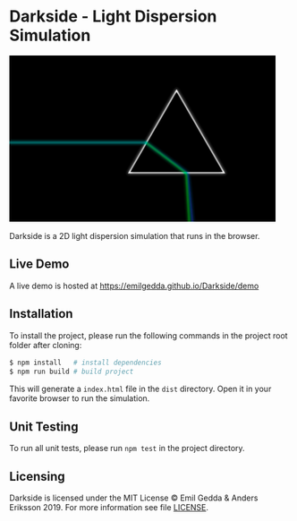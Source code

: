 # Darkside - Light Dispersion Simulation

![Darkside Screenshot](darkside.png)

Darkside is a 2D light dispersion simulation that runs in the browser.

## Live Demo

A live demo is hosted at https://emilgedda.github.io/Darkside/demo

## Installation

To install the project, please run the following commands in the project root folder after cloning:

```bash
$ npm install   # install dependencies
$ npm run build # build project
```
This will generate a `index.html` file in the `dist` directory. Open it in your favorite browser to run the simulation.

## Unit Testing

To run all unit tests, please run `npm test` in the project directory.

## Licensing
Darkside is licensed under the MIT License © Emil Gedda & Anders Eriksson 2019. For more information see file [LICENSE](LICENSE).
